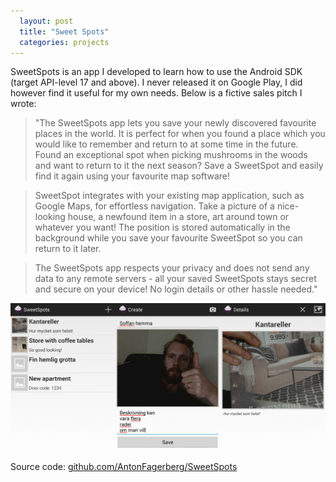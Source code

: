 ```yaml
---
  layout: post
  title: "Sweet Spots"
  categories: projects
---
```


SweetSpots is an app I developed to learn how to use the Android SDK (target API-level 17 and above). I never released it on Google Play, I did however find it useful for my own needs. Below is a fictive sales pitch I wrote:

>"The SweetSpots app lets you save your newly discovered favourite places in the world. It is perfect for when you found a place which you would like to remember and return to at some time in the future. Found an exceptional spot when picking mushrooms in the woods and want to return to it the next season? Save a SweetSpot and easily find it again using your favourite map software!

>SweetSpot integrates with your existing map application, such as Google Maps, for effortless navigation. Take a picture of a nice-looking house, a newfound item in a store, art around town or whatever you want! The position is stored automatically in the background while you save your favourite SweetSpot so you can return to it later.

>The SweetSpots app respects your privacy and does not send any data to any remote servers - all your saved SweetSpots stays secret and secure on your device! No login details or other hassle needed."

![screenshot](/images/projects/sweetspots.jpg)

Source code: [github.com/AntonFagerberg/SweetSpots](https://github.com/AntonFagerberg/SweetSpots)
